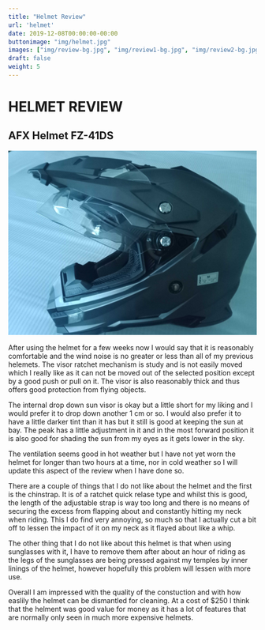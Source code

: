 ```yaml
---
title: "Helmet Review"
url: 'helmet'
date: 2019-12-08T00:00:00-00:00
buttonimage: "img/helmet.jpg"
images: ["img/review-bg.jpg", "img/review1-bg.jpg", "img/review2-bg.jpg"]
draft: false
weight: 5
---
```


# HELMET REVIEW

## AFX Helmet FZ-41DS 

![targets](static/img/helmet.jpg)

After using the helmet for a few weeks now I would say that it is reasonably comfortable and the wind noise is no greater or less than all of my previous helemets. The visor ratchet mechanism is study and is not easily moved which I really like as it can not be moved out of the selected position except by a good push or pull on it. The visor is also reasonably thick and thus offers good protection from flying objects.

The internal drop down sun visor is okay but a little short for my liking and I would prefer it to drop down another 1 cm or so. I would also prefer it to have a little darker tint than it has but it still is good at keeping the sun at bay. The peak has a little adjustment in it and in the most forward position it is also good for shading the sun from my eyes as it gets lower in the sky.

The ventilation seems good in hot weather but I have not yet worn the helmet for longer than two hours at a time, nor in cold weather so I will update this aspect of the review when I have done so.

There are a couple of things that I do not like about the helmet and the first is the chinstrap. It is of a ratchet quick relase type and whilst this is good, the length of the adjustable strap is way too long and there is no means of securing the excess from flapping about and constantly hitting my neck when riding. This I do find very annoying, so much so that I actually cut a bit off to lessen the impact of it on my neck as it flayed about like a whip.

The other thing that I do not like about this helmet is that when using sunglasses with it, I have to remove them after about an hour of riding as the legs of the sunglasses are being pressed against my temples by inner linings of the helmet, however hopefully this problem will lessen with more use.

Overall I am impressed with the quality of the constuction and with how easlily the helmet can be dismantled for cleaning. At a cost of $250 I think that the helment was good value for money as it has a lot of features that are normally only seen in much more expensive helmets.